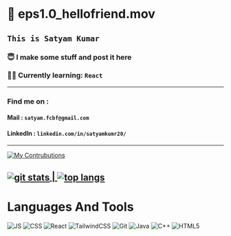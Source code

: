 # 👋 **eps1.0_hellofriend.mov**

## ```This is Satyam Kumar```

### 😇 I make some stuff and post it here

### ✍🏻 Currently learning: ```React```


---

### Find me on : 
#### Mail : ```satyam.fcbf@gmail.com```
#### LinkedIn : ```linkedin.com/in/satyamkumr20/```


---

[![My Contrubutions](https://github-readme-activity-graph.vercel.app/graph?username=SKumr20&theme=github-dark-dimmed)](https://github.com/SKumr20/github-readme-activity-graph)

<a href = "https://github.com/SKumr20/github-readme-stats"><img align="center" alt = "git stats" src="https://github-readme-stats.vercel.app/api?username=SKumr20&show_icons=true&theme=tokyonight&rank_icon=percentile&card_width=100" /> | </a><a href = "https://github.com/SKumr20/github-readme-stats"><img align="center" alt="top langs" src = "https://github-readme-stats.vercel.app/api/top-langs/?username=SKumr20&layout=compact&theme=tokyonight" /></a>
---

# Languages And Tools

![JS](https://img.shields.io/badge/Javascript-blue?style=for-the-badge&logo=javascript&color=grey) ![CSS](https://img.shields.io/badge/css-red?style=for-the-badge&logo=css&color=blue) ![React](https://img.shields.io/badge/react-white?style=for-the-badge&logo=react&logoColor=white&color=red) ![TailwindCSS](https://img.shields.io/badge/tailwindcss-%2338B2AC.svg?style=for-the-badge&logo=tailwind-css&logoColor=white) ![Git](https://img.shields.io/badge/git-%23F05033.svg?style=for-the-badge&logo=git&logoColor=white) ![Java](https://img.shields.io/badge/java-%23ED8B00.svg?style=for-the-badge&logo=openjdk&logoColor=white) ![C++](https://img.shields.io/badge/C++-White?style=for-the-badge&logo=cplusplus) ![HTML5](https://img.shields.io/badge/HTML5-gray?style=for-the-badge&logo=html5&logoColor=white)


        
